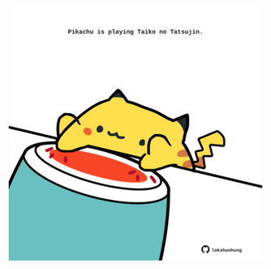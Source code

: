 <!-- built at 23/05/2024, 16:00:51 UTC -->
<p align="center">
  <img width="500" height="500" src="./ReadmeImage.svg">
</p>
